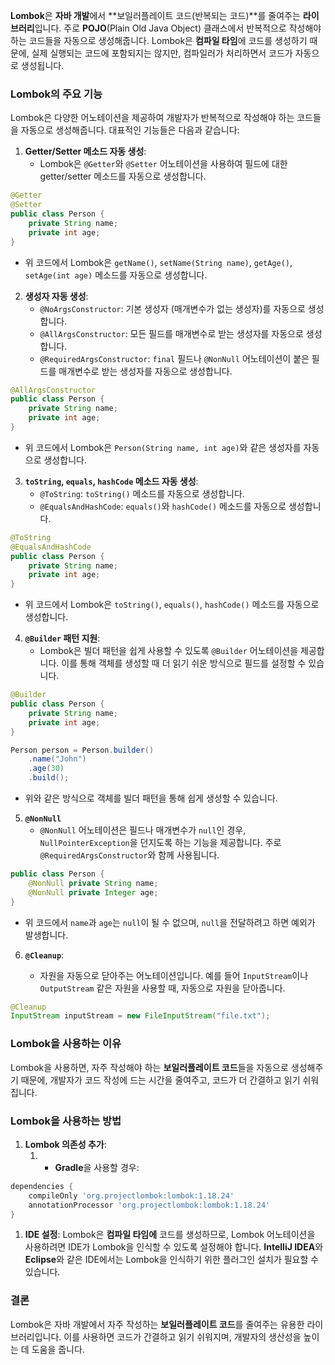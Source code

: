 **Lombok**은 **자바 개발**에서 **보일러플레이트 코드(반복되는 코드)**를 줄여주는 **라이브러리**입니다. 주로 **POJO**(Plain Old Java Object) 클래스에서 반복적으로 작성해야 하는 코드들을 자동으로 생성해줍니다. Lombok은 **컴파일 타임**에 코드를 생성하기 때문에, 실제 실행되는 코드에 포함되지는 않지만, 컴파일러가 처리하면서 코드가 자동으로 생성됩니다.

### Lombok의 주요 기능

Lombok은 다양한 어노테이션을 제공하여 개발자가 반복적으로 작성해야 하는 코드들을 자동으로 생성해줍니다. 대표적인 기능들은 다음과 같습니다:

1. **Getter/Setter 메소드 자동 생성**:
    - Lombok은 `@Getter`와 `@Setter` 어노테이션을 사용하여 필드에 대한 getter/setter 메소드를 자동으로 생성합니다.
```java
@Getter
@Setter
public class Person {
    private String name;
    private int age;
}

```
- 위 코드에서 Lombok은 `getName()`, `setName(String name)`, `getAge()`, `setAge(int age)` 메소드를 자동으로 생성합니다.
    
2. **생성자 자동 생성**:
    - `@NoArgsConstructor`: 기본 생성자 (매개변수가 없는 생성자)를 자동으로 생성합니다.
    - `@AllArgsConstructor`: 모든 필드를 매개변수로 받는 생성자를 자동으로 생성합니다.
    - `@RequiredArgsConstructor`: `final` 필드나 `@NonNull` 어노테이션이 붙은 필드를 매개변수로 받는 생성자를 자동으로 생성합니다.
```java
@AllArgsConstructor
public class Person {
    private String name;
    private int age;
}
```
- 위 코드에서 Lombok은 `Person(String name, int age)`와 같은 생성자를 자동으로 생성합니다.
    
3. **`toString`, `equals`, `hashCode` 메소드 자동 생성**:
    - `@ToString`: `toString()` 메소드를 자동으로 생성합니다.
    - `@EqualsAndHashCode`: `equals()`와 `hashCode()` 메소드를 자동으로 생성합니다.
```java
@ToString
@EqualsAndHashCode
public class Person {
    private String name;
    private int age;
}
```
- 위 코드에서 Lombok은 `toString()`, `equals()`, `hashCode()` 메소드를 자동으로 생성합니다.
    
4. **`@Builder` 패턴 지원**: 
    - Lombok은 빌더 패턴을 쉽게 사용할 수 있도록 `@Builder` 어노테이션을 제공합니다. 이를 통해 객체를 생성할 때 더 읽기 쉬운 방식으로 필드를 설정할 수 있습니다.
```java
@Builder
public class Person {
    private String name;
    private int age;
}

Person person = Person.builder()
    .name("John")
    .age(30)
    .build();
```
- 위와 같은 방식으로 객체를 빌더 패턴을 통해 쉽게 생성할 수 있습니다.
    
5. **`@NonNull`**
    - `@NonNull` 어노테이션은 필드나 매개변수가 `null`인 경우, `NullPointerException`을 던지도록 하는 기능을 제공합니다. 주로 `@RequiredArgsConstructor`와 함께 사용됩니다.
```java
public class Person {
    @NonNull private String name;
    @NonNull private Integer age;
}
```
- 위 코드에서 `name`과 `age`는 `null`이 될 수 없으며, `null`을 전달하려고 하면 예외가 발생합니다.
    
6. **`@Cleanup`**:
    
    - 자원을 자동으로 닫아주는 어노테이션입니다. 예를 들어 `InputStream`이나 `OutputStream` 같은 자원을 사용할 때, 자동으로 자원을 닫아줍니다.
```java
@Cleanup
InputStream inputStream = new FileInputStream("file.txt");
```
### Lombok을 사용하는 이유

Lombok을 사용하면, 자주 작성해야 하는 **보일러플레이트 코드**들을 자동으로 생성해주기 때문에, 개발자가 코드 작성에 드는 시간을 줄여주고, 코드가 더 간결하고 읽기 쉬워집니다.

### Lombok을 사용하는 방법

1. **Lombok 의존성 추가**:
	1. - **Gradle**을 사용할 경우:
```groovy
dependencies {
    compileOnly 'org.projectlombok:lombok:1.18.24'
    annotationProcessor 'org.projectlombok:lombok:1.18.24'
}
```

1. **IDE 설정**: Lombok은 **컴파일 타임에** 코드를 생성하므로, Lombok 어노테이션을 사용하려면 IDE가 Lombok을 인식할 수 있도록 설정해야 합니다. **IntelliJ IDEA**와 **Eclipse**와 같은 IDE에서는 Lombok을 인식하기 위한 플러그인 설치가 필요할 수 있습니다.
    
### 결론

Lombok은 자바 개발에서 자주 작성하는 **보일러플레이트 코드**를 줄여주는 유용한 라이브러리입니다. 이를 사용하면 코드가 간결하고 읽기 쉬워지며, 개발자의 생산성을 높이는 데 도움을 줍니다.